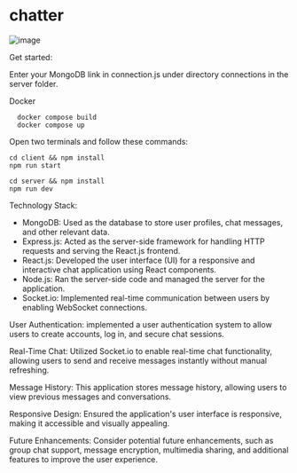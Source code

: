 # chatter
![image](https://github.com/ashutoshsuthar2020/chatter/assets/77433155/c294bac9-23ad-4c52-8405-1776a7ba81bf)

Get started:

Enter your MongoDB link in connection.js under directory connections in the server folder.

Docker
```
  docker compose build
  docker compose up
```
Open two terminals and follow these commands:

```
cd client && npm install
npm run start
```
```
cd server && npm install
npm run dev
```

Technology Stack:
- MongoDB: Used as the database to store user profiles, chat messages, and other relevant data.
- Express.js: Acted as the server-side framework for handling HTTP requests and serving the React.js frontend.
- React.js: Developed the user interface (UI) for a responsive and interactive chat application using React components.
- Node.js: Ran the server-side code and managed the server for the application.
- Socket.io: Implemented real-time communication between users by enabling WebSocket connections.

User Authentication: implemented a user authentication system to allow users to create accounts, log in, and secure chat sessions.

Real-Time Chat: Utilized Socket.io to enable real-time chat functionality, allowing users to send and receive messages instantly without manual refreshing.

Message History: This application stores message history, allowing users to view previous messages and conversations.

Responsive Design: Ensured the application's user interface is responsive, making it accessible and visually appealing.

Future Enhancements: Consider potential future enhancements, such as group chat support, message encryption, multimedia sharing, and additional features to improve the user experience.
